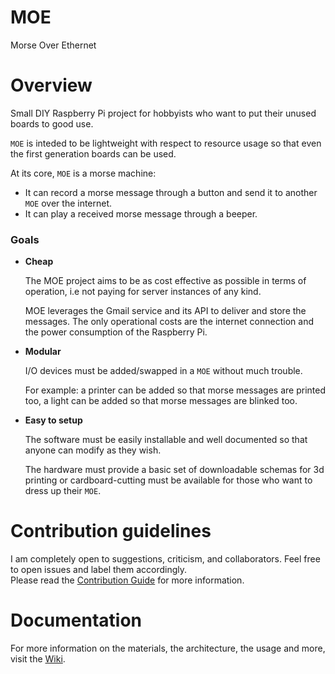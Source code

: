 # MOE

Morse Over Ethernet

# Overview

Small DIY Raspberry Pi project for hobbyists who want to put their unused boards to good use.

`MOE` is inteded to be lightweight with respect to resource usage so that even the first generation boards can be used.

At its core, `MOE` is a morse machine:
  - It can record a morse message through a button and send it to another `MOE` over the internet.
  - It can play a received morse message through a beeper.

### Goals
- __Cheap__

    The MOE project aims to be as cost effective as possible in terms of operation, i.e not paying for server instances of any kind.

    MOE leverages the Gmail service and its API to deliver and store the messages. The only operational costs are the internet connection and the power consumption of the Raspberry Pi.

- __Modular__

    I/O devices must be added/swapped in a `MOE` without much trouble.

    For example: a printer can be added so that morse messages are printed too, a light can be added so that morse messages are blinked too.

- __Easy to setup__

    The software must be easily installable and well documented so that anyone can modify as they wish.

    The hardware must provide a basic set of downloadable schemas for 3d printing or cardboard-cutting must be available for those who want to dress up their `MOE`.

# Contribution guidelines

I am completely open to suggestions, criticism, and collaborators.
Feel free to open issues and label them accordingly.  
Please read the [Contribution Guide](CONTRIBUTING.md) for more information.

# Documentation

For more information on the materials, the architecture, the usage and more, visit the [Wiki](https://gitlab.com/cegal/MOE/wikis/home).